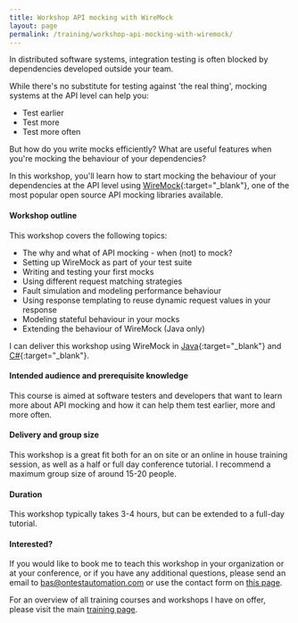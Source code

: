 ```yaml
---
title: Workshop API mocking with WireMock
layout: page
permalink: /training/workshop-api-mocking-with-wiremock/
---
```

In distributed software systems, integration testing is often blocked by dependencies developed outside your team.

While there's no substitute for testing against 'the real thing', mocking systems at the API level can help you:

* Test earlier
* Test more
* Test more often

But how do you write mocks efficiently? What are useful features when you're mocking the behaviour of your dependencies? 

In this workshop, you'll learn how to start mocking the behaviour of your dependencies at the API level using [WireMock](https://wiremock.org/){:target="_blank"}, one of the most popular open source API mocking libraries available.     

#### Workshop outline
This workshop covers the following topics:

* The why and what of API mocking - when (not) to mock?
* Setting up WireMock as part of your test suite
* Writing and testing your first mocks
* Using different request matching strategies
* Fault simulation and modeling performance behaviour
* Using response templating to reuse dynamic request values in your response
* Modeling stateful behaviour in your mocks 
* Extending the behaviour of WireMock (Java only)

I can deliver this workshop using WireMock in [Java](https://wiremock.org/){:target="_blank"} and [C#](https://github.com/WireMock-Net/WireMock.Net){:target="_blank"}.

#### Intended audience and prerequisite knowledge  
This course is aimed at software testers and developers that want to learn more about API mocking and how it can help them test earlier, more and more often.

#### Delivery and group size
This workshop is a great fit both for an on site or an online in house training session, as well as a half or full day conference tutorial. I recommend a maximum group size of around 15-20 people.

#### Duration
This workshop typically takes 3-4 hours, but can be extended to a full-day tutorial.

#### Interested?
If you would like to book me to teach this workshop in your organization or at your conference, or if you have any additional questions, please send an email to bas@ontestautomation.com or use the contact form on [this page](/contact/).

For an overview of all training courses and workshops I have on offer, please visit the main [training page](/training/).